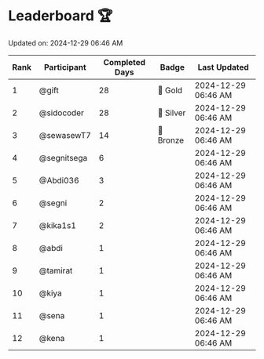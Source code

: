 # Leaderboard 🏆

Updated on: 2024-12-29 06:46 AM

| Rank | Participant       | Completed Days | Badge      | Last Updated         |
|------|-------------------|----------------|------------|----------------------|
| 1    | @gift             | 28             | 🏅 Gold     | 2024-12-29 06:46 AM |
| 2    | @sidocoder        | 28             | 🥈 Silver   | 2024-12-29 06:46 AM |
| 3    | @sewasewT7        | 14             | 🥉 Bronze   | 2024-12-29 06:46 AM |
| 4    | @segnitsega       | 6              |            | 2024-12-29 06:46 AM |
| 5    | @Abdi036          | 3              |            | 2024-12-29 06:46 AM |
| 6    | @segni            | 2              |            | 2024-12-29 06:46 AM |
| 7    | @kika1s1          | 2              |            | 2024-12-29 06:46 AM |
| 8    | @abdi             | 1              |            | 2024-12-29 06:46 AM |
| 9    | @tamirat          | 1              |            | 2024-12-29 06:46 AM |
| 10   | @kiya             | 1              |            | 2024-12-29 06:46 AM |
| 11   | @sena             | 1              |            | 2024-12-29 06:46 AM |
| 12   | @kena             | 1              |            | 2024-12-29 06:46 AM |
